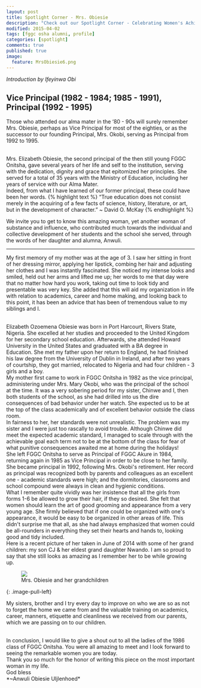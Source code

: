 ```yaml
---
layout: post
title: Spotlight Corner - Mrs. Obiesie
description: "Check out our Spotlight Corner - Celebrating Women's Achievements, featuring our former principal, Mrs. Obiesie."
modified: 2015-04-02
tags: [fggc osha alumni, profile]
categories: [spotlight]
comments: true
published: true
image:
  feature: MrsObiesie6.png
---
```

*Introduction by Ifeyinwa Obi*

## Vice Principal (1982 - 1984; 1985 - 1991), Principal (1992 - 1995)

Those who attended our alma mater in the ‘80 - 90s will surely remember Mrs. Obiesie, perhaps as Vice Principal for most of the eighties, or as the successor to our founding Principal, Mrs. Okobi, serving as Principal from 1992 to 1995.

<br>
Mrs. Elizabeth Obiesie, the second principal of the then still young FGGC Onitsha, gave several years of her life and self to the institution, serving with the dedication, dignity and grace that epitomized her principles. She served for a total of 35 years with the Ministry of Education, including her years of service with our Alma Mater.

<br>
Indeed, from what I have learned of our former principal, these could have been her words.
{% highlight text %}
“True education does not consist merely in the acquiring of a few facts of science, history, literature, or art, but in the development of character.” 
~ David O. McKay
{% endhighlight %}

We invite you to get to know this amazing woman, yet another woman of substance and influence, who contributed much towards the individual and collective development of her students and the school she served, through the words of her daughter and alumna, Anwuli. 

---

My first memory of my mother was at the age of 3. I saw her sitting in front of her dressing mirror, applying her lipstick, combing her hair and adjusting her clothes and I was instantly fascinated. She noticed my intense looks and smiled, held out her arms and lifted me up; her words to me that day were that no matter how hard you work, taking out time to look tidy and presentable was very key. She added that this will aid my organization in life with relation to academics, career and home making, and looking back to this point, it has been an advice that has been of tremendous value to my siblings and I.
 
<br>
Elizabeth Ozoemena Obiesie was born in Port Harcourt, Rivers State, Nigeria. She excelled at her studies and proceeded to the United Kingdom for her secondary school education. Afterwards, she attended Howard University in the United States and graduated with a BA degree in Education. She met my father upon her return to England, he had finished his law degree from the University of Dublin in Ireland, and after two years of courtship, they got married, relocated to Nigeria and had four children - 3 girls and a boy.

<br> 
My mother first came to work in FGGC Onitsha in 1982 as the vice principal, administering under Mrs. Mary Okobi, who was the principal of the school at the time. It was a very sobering period for my sister, Chinwe and I, then both students of the school, as she had drilled into us the dire consequences of bad behavior under her watch. She expected us to be at the top of the class academically and of excellent behavior outside the class room. <br> In fairness to her, her standards were not unrealistic. The problem was my sister and I were just too rascally to avoid trouble. Although Chinwe did meet the expected academic standard, I managed to scale through with the achievable goal each term not to be at the bottom of the class for fear of what punitive consequences awaited me at home during the holidays!
 
<br>
She left FGGC Onitsha to serve as Principal of FGGC Akure in 1984, returning again in 1985 as Vice Principal in order to be close to her family. She became principal in 1992, following Mrs. Okobi's retirement. Her record as principal was recognized both by parents and colleagues as an excellent one - academic standards were high; and the dormitories, classrooms and school compound were always in clean and hygienic conditions. 

<br>
What I remember quite vividly was her insistence that all the girls from forms 1-6 be allowed to grow their hair, if they so desired. She felt that women should learn the art of good grooming and appearance from a very young age.  She firmly believed that if one could be organized with one's appearance, it would be easy to be organized in other areas of life. This didn't surprise me that all, as she had always emphasized that women could be all-rounders in everything they set their hearts and hands to, looking good and tidy included.

<br> 
Here is a recent picture of her taken in June of 2014 with some of her grand children: my son CJ & her eldest grand daughter Nwando. I am so proud to say that she still looks as amazing as I remember her to be while growing up. 

<figure>
	<a href="{{ site.url }}/images/Mrs Obiesie.jpg"><img src="{{ site.url }}/images/Mrs Obiesie.jpg"></a>
	<figcaption>Mrs. Obiesie and her grandchildren</figcaption>
</figure>
{: .image-pull-left}

My sisters, brother and I try every day to improve on who we are so as not to forget the home we came from and the valuable training on academics, career, manners, etiquette and cleanliness we received from our parents, which we are passing on to our children.

<br> 
In conclusion, I would like to give a shout out to all the ladies of the 1986 class of FGGC Onitsha. You were all amazing to meet and I look forward to seeing the remarkable women you are today. 

<br>
Thank you so much for the honor of writing this piece on the most important woman in my life. 

<br>
God bless
<br>
*~Anwuli Obiesie UIjlenhoed*
